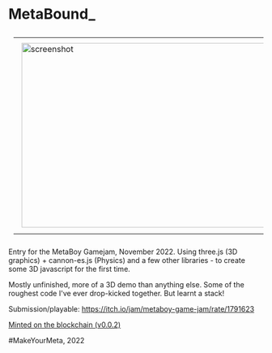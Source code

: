 # MetaBound_


<table style="padding:10px">
  <tr>
    <td> <img src="./doc/screenshot_02.png"
     alt="screenshot"
     style="float: left; margin: 8px; width: 615px; height: 364px;" />
    </td>
    <td> <img src="./doc/thumbnail_0_0_2op.gif"
     alt="screenshot gif"
     style="float: left; margin: 8px; width: 364px; height: 364px;" />
    </td>
  </tr>
</table>


Entry for the MetaBoy Gamejam, November 2022.
Using three.js (3D graphics) + cannon-es.js (Physics) and a few other libraries - to create some 3D javascript for the first time.

Mostly unfinished, more of a 3D demo than anything else. Some of the roughest code I've ever drop-kicked together. But learnt a stack!

Submission/playable: https://itch.io/jam/metaboy-game-jam/rate/1791623

[Minted on the blockchain (v0.0.2)](https://explorer.loopring.io/nft/0x22b60c6ff19b6590216d5a45a96de404cd1897d3-0-0xfe23138c751c8146f2787738ba63333240508901-0xba2cd74f83711316bede9b16070a33d4d0bd23999911bb249ee3dde18b034bea-4)

#MakeYourMeta, 2022
